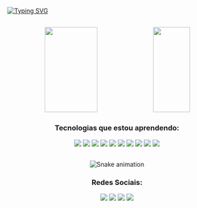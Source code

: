 
[![Typing SVG](https://readme-typing-svg.herokuapp.com/?color=7a67ac&size=35&center=true&vCenter=true&width=1000&lines=OLa!+Eu+sou+o+Drey;Tenho+20+anos+;Estudo+Análise+e+Desenvolvimento+de+Sistemas;Seja+Bem-Vindo(a)+:%29)](https://git.io/typing-svg)
##

<div align="center">
  <img width="49%" height="195px" src="https://github-readme-stats.vercel.app/api?username=Drey021&show_icons=true&bg_color=0D1117&title_color=7a67ac&labelColor=0D1117&textColor=ffffff&logoColor=7a67ac"/>
  <img width="41%" height="195px" src="https://github-readme-stats.vercel.app/api/top-langs/?username=Drey021&layout=compact&langs_count=7&theme=dracula"/>
</div>

<div align="center"> 

### Tecnologias que estou aprendendo:

<p align="center">
  <img src="https://skillicons.dev/icons?i=html"/>
  <img src="https://skillicons.dev/icons?i=css"/>
  <img src="https://skillicons.dev/icons?i=js"/>
  <img src="https://skillicons.dev/icons?i=bootstrap"/>
  <img src="https://skillicons.dev/icons?i=git"/>
  <img src="https://skillicons.dev/icons?i=github"/>
  <img src="https://skillicons.dev/icons?i=php"/>
  <img src="https://skillicons.dev/icons?i=linux"/>
  <img src="https://skillicons.dev/icons?i=py"/>
  <img src="https://skillicons.dev/icons?i=mysql"/>
</p>

##

![Snake animation](https://github.com/Drey021/Drey021/blob/output/github-contribution-grid-snake-dark.svg)

### Redes Sociais:

  <a href="https://www.instagram.com/drey_soares_/?igshid=YmMyMTA2M2Y%3D" target="_blank"><img src="https://img.shields.io/badge/Instagram-E4405F?style=for-the-badge&logo=instagram&logoColor=white" target="_blank"></a>
  <a href="https://www.facebook.com/andrey.soares.58" target="_blank"><img src="https://img.shields.io/badge/Facebook-1877F2?style=for-the-badge&logo=facebook&logoColor=white" target="_blank"></a>
  <a href="" target="_blank"><img src="https://img.shields.io/badge/-LinkedIn-%230077B5?style=for-the-badge&logo=linkedin&logoColor=white" target="_blank"></a>
  <a href = "mailto:aandrey.soares@gmail.com"><img src="https://img.shields.io/badge/-Gmail-%23333?style=for-the-badge&logo=gmail&logoColor=white" target="_blank"></a>
</div>  
